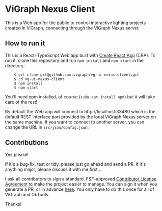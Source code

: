 # ViGraph Nexus Client

This is a Web app for the public to control interactive lighting projects
created in ViGraph, connecting through the ViGraph Nexus server.

## How to run it

This is a React+TypeScript Web app built with [Create React App](https://create-react-app.dev/) (CRA).  To run it, clone this repository and run `npm install` and `npm start` in the directory:

        $ git clone git@github.com:vigraph/vg-ui-nexus-client.git
        $ cd vg-ui-nexus-client
        $ npm install
        $ npm start

You'll need npm installed, of course (`sudo apt install npm`) but it will take care of the rest!

By default the Web app will connect to http://localhost:33480 which is the default REST interface port provided by the local ViGraph Nexus server on the same machine.  If you want to connect to another server, you can change the URL in `src/json/config.json`.

## Contributions

Yes please!

If it's a bug-fix, test or tidy, please just go ahead and send a PR.  If it's anything major, please discuss it with me first...

I ask all contributors to sign a standard, FSF-approved [Contributor License Agreement](http://contributoragreements.org/) to make the project easier to manage.  You can sign it when you generate a PR, or in advance [here](https://cla-assistant.io/vigraph/vg-server).  You only have to do this once for all of ViGraph and ObTools.

Thanks!
